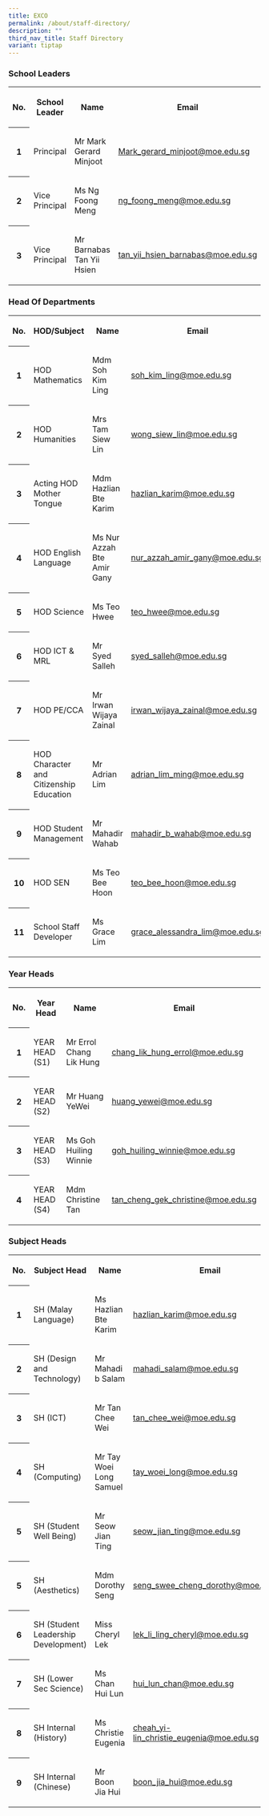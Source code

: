 ```yaml
---
title: EXCO
permalink: /about/staff-directory/
description: ""
third_nav_title: Staff Directory
variant: tiptap
---
```

<h3>School Leaders</h3>
<table style="minWidth: 100px">
<colgroup>
<col>
<col>
<col>
<col>
</colgroup>
<tbody>
<tr>
<th rowspan="1" colspan="1">
<p>No.</p>
</th>
<th rowspan="1" colspan="1">
<p>School Leader</p>
</th>
<th rowspan="1" colspan="1">
<p>Name</p>
</th>
<th rowspan="1" colspan="1">
<p>Email</p>
</th>
</tr>
<tr>
<th rowspan="1" colspan="1">
<p>1</p>
</th>
<td rowspan="1" colspan="1">
<p>Principal</p>
</td>
<td rowspan="1" colspan="1">
<p>Mr Mark Gerard Minjoot</p>
</td>
<td rowspan="1" colspan="1">
<p><a href="mailto:Mark_gerard_minjoot@moe.edu.sg" rel="noopener noreferrer nofollow" target="_blank">Mark_gerard_minjoot@moe.edu.sg</a>
</p>
</td>
</tr>
<tr>
<th rowspan="1" colspan="1">
<p>2</p>
</th>
<td rowspan="1" colspan="1">
<p>Vice Principal</p>
</td>
<td rowspan="1" colspan="1">
<p>Ms Ng Foong Meng</p>
</td>
<td rowspan="1" colspan="1">
<p><a href="mailto:ng_foong_meng@moe.edu.sg" rel="noopener noreferrer nofollow" target="_blank">ng_foong_meng@moe.edu.sg</a>
</p>
</td>
</tr>
<tr>
<th rowspan="1" colspan="1">
<p>3</p>
</th>
<td rowspan="1" colspan="1">
<p>Vice Principal</p>
</td>
<td rowspan="1" colspan="1">
<p>Mr Barnabas Tan Yii Hsien</p>
</td>
<td rowspan="1" colspan="1">
<p><a href="mailto:tan_yii_hsien_barnabas@moe.edu.sg" rel="noopener noreferrer nofollow" target="_blank">tan_yii_hsien_barnabas@moe.edu.sg</a>
</p>
</td>
</tr>
</tbody>
</table>
<h3>Head Of Departments</h3>
<table style="minWidth: 100px">
<colgroup>
<col>
<col>
<col>
<col>
</colgroup>
<tbody>
<tr>
<th rowspan="1" colspan="1">
<p>No.</p>
</th>
<th rowspan="1" colspan="1">
<p>HOD/Subject</p>
</th>
<th rowspan="1" colspan="1">
<p>Name</p>
</th>
<th rowspan="1" colspan="1">
<p>Email</p>
</th>
</tr>
<tr>
<th rowspan="1" colspan="1">
<p>1</p>
</th>
<td rowspan="1" colspan="1">
<p>HOD Mathematics</p>
</td>
<td rowspan="1" colspan="1">
<p>Mdm Soh Kim Ling</p>
</td>
<td rowspan="1" colspan="1">
<p><a href="mailto:soh_kim_ling@moe.edu.sg" rel="noopener noreferrer nofollow" target="_blank">soh_kim_ling@moe.edu.sg</a>
</p>
</td>
</tr>
<tr>
<th rowspan="1" colspan="1">
<p>2</p>
</th>
<td rowspan="1" colspan="1">
<p>HOD Humanities</p>
</td>
<td rowspan="1" colspan="1">
<p>Mrs Tam Siew Lin</p>
</td>
<td rowspan="1" colspan="1">
<p><a href="mailto:wong_siew_lin@moe.edu.sg" rel="noopener noreferrer nofollow" target="_blank">wong_siew_lin@moe.edu.sg</a>
</p>
</td>
</tr>
<tr>
<th rowspan="1" colspan="1">
<p>3</p>
</th>
<td rowspan="1" colspan="1">
<p>Acting HOD Mother Tongue</p>
</td>
<td rowspan="1" colspan="1">
<p>Mdm Hazlian Bte Karim</p>
</td>
<td rowspan="1" colspan="1">
<p><a href="mailto:hazlian_karim@moe.edu.sg" rel="noopener noreferrer nofollow" target="_blank">hazlian_karim@moe.edu.sg</a>
</p>
</td>
</tr>
<tr>
<th rowspan="1" colspan="1">
<p>4</p>
</th>
<td rowspan="1" colspan="1">
<p>HOD English Language</p>
</td>
<td rowspan="1" colspan="1">
<p>Ms Nur Azzah Bte Amir Gany</p>
</td>
<td rowspan="1" colspan="1">
<p><a href="mailto:nur_azzah_amir_gany@moe.edu.sg" rel="noopener noreferrer nofollow" target="_blank">nur_azzah_amir_gany@moe.edu.sg</a>
</p>
</td>
</tr>
<tr>
<th rowspan="1" colspan="1">
<p>5</p>
</th>
<td rowspan="1" colspan="1">
<p>HOD Science</p>
</td>
<td rowspan="1" colspan="1">
<p>Ms Teo Hwee</p>
</td>
<td rowspan="1" colspan="1">
<p><a href="mailto:teo_hwee@moe.edu.sg" rel="noopener noreferrer nofollow" target="_blank">teo_hwee@moe.edu.sg</a>
</p>
</td>
</tr>
<tr>
<th rowspan="1" colspan="1">
<p>6</p>
</th>
<td rowspan="1" colspan="1">
<p>HOD ICT &amp; MRL</p>
</td>
<td rowspan="1" colspan="1">
<p>Mr Syed Salleh</p>
</td>
<td rowspan="1" colspan="1">
<p><a href="mailto:syed_salleh@moe.edu.sg" rel="noopener noreferrer nofollow" target="_blank">syed_salleh@moe.edu.sg</a>
</p>
</td>
</tr>
<tr>
<th rowspan="1" colspan="1">
<p>7</p>
</th>
<td rowspan="1" colspan="1">
<p>HOD PE/CCA</p>
</td>
<td rowspan="1" colspan="1">
<p>Mr Irwan Wijaya Zainal</p>
</td>
<td rowspan="1" colspan="1">
<p><a href="mailto:irwan_wijaya_zainal@moe.edu.sg" rel="noopener noreferrer nofollow" target="_blank">irwan_wijaya_zainal@moe.edu.sg</a>
</p>
</td>
</tr>
<tr>
<th rowspan="1" colspan="1">
<p>8</p>
</th>
<td rowspan="1" colspan="1">
<p>HOD Character and Citizenship Education</p>
</td>
<td rowspan="1" colspan="1">
<p>Mr Adrian Lim</p>
</td>
<td rowspan="1" colspan="1">
<p><a href="mailto:adrian_lim_ming@moe.edu.sg" rel="noopener noreferrer nofollow" target="_blank">adrian_lim_ming@moe.edu.sg</a>
</p>
</td>
</tr>
<tr>
<th rowspan="1" colspan="1">
<p>9</p>
</th>
<td rowspan="1" colspan="1">
<p>HOD Student Management</p>
</td>
<td rowspan="1" colspan="1">
<p>Mr Mahadir Wahab</p>
</td>
<td rowspan="1" colspan="1">
<p><a href="mailto:mahadir_b_wahab@moe.edu.sg" rel="noopener noreferrer nofollow" target="_blank">mahadir_b_wahab@moe.edu.sg</a>
</p>
</td>
</tr>
<tr>
<th rowspan="1" colspan="1">
<p>10</p>
</th>
<td rowspan="1" colspan="1">
<p>HOD SEN</p>
</td>
<td rowspan="1" colspan="1">
<p>Ms Teo Bee Hoon</p>
</td>
<td rowspan="1" colspan="1">
<p><a href="mailto:teo_bee_hoon@moe.edu.sg" rel="noopener noreferrer nofollow" target="_blank">teo_bee_hoon@moe.edu.sg</a>
</p>
</td>
</tr>
<tr>
<th rowspan="1" colspan="1">
<p>11</p>
</th>
<td rowspan="1" colspan="1">
<p>School Staff Developer</p>
</td>
<td rowspan="1" colspan="1">
<p>Ms Grace Lim</p>
</td>
<td rowspan="1" colspan="1">
<p><a href="mailto:grace_alessandra_lim@moe.edu.sg" rel="noopener noreferrer nofollow" target="_blank">grace_alessandra_lim@moe.edu.sg</a>
</p>
</td>
</tr>
</tbody>
</table>
<h3>Year Heads</h3>
<table style="minWidth: 100px">
<colgroup>
<col>
<col>
<col>
<col>
</colgroup>
<tbody>
<tr>
<th rowspan="1" colspan="1">
<p>No.</p>
</th>
<th rowspan="1" colspan="1">
<p>Year Head</p>
</th>
<th rowspan="1" colspan="1">
<p>Name</p>
</th>
<th rowspan="1" colspan="1">
<p>Email</p>
</th>
</tr>
<tr>
<th rowspan="1" colspan="1">
<p>1</p>
</th>
<td rowspan="1" colspan="1">
<p>YEAR HEAD (S1)</p>
</td>
<td rowspan="1" colspan="1">
<p>Mr Errol Chang Lik Hung</p>
</td>
<td rowspan="1" colspan="1">
<p><a href="mailto:chang_lik_hung_errol@moe.edu.sg" rel="noopener noreferrer nofollow" target="_blank">chang_lik_hung_errol@moe.edu.sg</a>
</p>
</td>
</tr>
<tr>
<th rowspan="1" colspan="1">
<p>2</p>
</th>
<td rowspan="1" colspan="1">
<p>YEAR HEAD (S2)</p>
</td>
<td rowspan="1" colspan="1">
<p>Mr Huang YeWei</p>
</td>
<td rowspan="1" colspan="1">
<p><a href="mailto:huang_yewei@moe.edu.sg" rel="noopener noreferrer nofollow" target="_blank">huang_yewei@moe.edu.sg</a>
</p>
</td>
</tr>
<tr>
<th rowspan="1" colspan="1">
<p>3</p>
</th>
<td rowspan="1" colspan="1">
<p>YEAR HEAD (S3)</p>
</td>
<td rowspan="1" colspan="1">
<p>Ms Goh Huiling Winnie</p>
</td>
<td rowspan="1" colspan="1">
<p><a href="mailto:goh_huiling_winnie@moe.edu.sg" rel="noopener noreferrer nofollow" target="_blank">goh_huiling_winnie@moe.edu.sg</a>
</p>
</td>
</tr>
<tr>
<th rowspan="1" colspan="1">
<p>4</p>
</th>
<td rowspan="1" colspan="1">
<p>YEAR HEAD (S4)</p>
</td>
<td rowspan="1" colspan="1">
<p>Mdm Christine Tan</p>
</td>
<td rowspan="1" colspan="1">
<p><a href="mailto:tan_cheng_gek_christine@moe.edu.sg" rel="noopener noreferrer nofollow" target="_blank">tan_cheng_gek_christine@moe.edu.sg</a>
</p>
</td>
</tr>
</tbody>
</table>
<h3>Subject Heads</h3>
<table style="minWidth: 100px">
<colgroup>
<col>
<col>
<col>
<col>
</colgroup>
<tbody>
<tr>
<th rowspan="1" colspan="1">
<p>No.</p>
</th>
<th rowspan="1" colspan="1">
<p>Subject Head</p>
</th>
<th rowspan="1" colspan="1">
<p>Name</p>
</th>
<th rowspan="1" colspan="1">
<p>Email</p>
</th>
</tr>
<tr>
<th rowspan="1" colspan="1">
<p>1</p>
</th>
<td rowspan="1" colspan="1">
<p>SH (Malay Language)</p>
</td>
<td rowspan="1" colspan="1">
<p>Ms Hazlian Bte Karim</p>
</td>
<td rowspan="1" colspan="1">
<p><a href="mailto:Hazlian_karim@moe.edu.sg" rel="noopener noreferrer nofollow" target="_blank">hazlian_karim@moe.edu.sg</a>
</p>
</td>
</tr>
<tr>
<th rowspan="1" colspan="1">
<p>2</p>
</th>
<td rowspan="1" colspan="1">
<p>SH (Design and Technology)</p>
</td>
<td rowspan="1" colspan="1">
<p>Mr Mahadi b Salam</p>
</td>
<td rowspan="1" colspan="1">
<p><a href="mailto:mahadi_salam@moe.edu.sg" rel="noopener noreferrer nofollow" target="_blank">mahadi_salam@moe.edu.sg</a>
</p>
</td>
</tr>
<tr>
<th rowspan="1" colspan="1">
<p>3</p>
</th>
<td rowspan="1" colspan="1">
<p>SH (ICT)</p>
</td>
<td rowspan="1" colspan="1">
<p>Mr Tan Chee Wei</p>
</td>
<td rowspan="1" colspan="1">
<p><a href="mailto:tan_chee_wei@moe.edu.sg" rel="noopener noreferrer nofollow" target="_blank">tan_chee_wei@moe.edu.sg</a>
</p>
</td>
</tr>
<tr>
<th rowspan="1" colspan="1">
<p>4</p>
</th>
<td rowspan="1" colspan="1">
<p>SH (Computing)</p>
</td>
<td rowspan="1" colspan="1">
<p>Mr Tay Woei Long Samuel</p>
</td>
<td rowspan="1" colspan="1">
<p><a href="mailto:tay_woei_long@moe.edu.sg" rel="noopener noreferrer nofollow" target="_blank">tay_woei_long@moe.edu.sg</a>
</p>
</td>
</tr>
<tr>
<th rowspan="1" colspan="1">
<p>5</p>
</th>
<td rowspan="1" colspan="1">
<p>SH (Student Well Being)</p>
</td>
<td rowspan="1" colspan="1">
<p>Mr Seow Jian Ting</p>
</td>
<td rowspan="1" colspan="1">
<p><a href="mailto:seow_jian_ting@moe.edu.sg" rel="noopener noreferrer nofollow" target="_blank">seow_jian_ting@moe.edu.sg</a>
</p>
</td>
</tr>
<tr>
<th rowspan="1" colspan="1">
<p>5</p>
</th>
<td rowspan="1" colspan="1">
<p>SH (Aesthetics)</p>
</td>
<td rowspan="1" colspan="1">
<p>Mdm Dorothy Seng</p>
</td>
<td rowspan="1" colspan="1">
<p><a href="mailto:seng_swee_cheng_dorothy@moe.edu.sg" rel="noopener noreferrer nofollow" target="_blank">seng_swee_cheng_dorothy@moe.edu.sg</a>
</p>
</td>
</tr>
<tr>
<th rowspan="1" colspan="1">
<p>6</p>
</th>
<td rowspan="1" colspan="1">
<p>SH (Student Leadership Development)</p>
</td>
<td rowspan="1" colspan="1">
<p>Miss Cheryl Lek</p>
</td>
<td rowspan="1" colspan="1">
<p><a href="mailto:lek_li_ling_cheryl@moe.edu.sg" rel="noopener noreferrer nofollow" target="_blank">lek_li_ling_cheryl@moe.edu.sg</a>
</p>
</td>
</tr>
<tr>
<th rowspan="1" colspan="1">
<p>7</p>
</th>
<td rowspan="1" colspan="1">
<p>SH (Lower Sec Science)</p>
</td>
<td rowspan="1" colspan="1">
<p>Ms Chan Hui Lun</p>
</td>
<td rowspan="1" colspan="1">
<p><a href="mailto:hui_lun_chan@moe.edu.sg" rel="noopener noreferrer nofollow" target="_blank">hui_lun_chan@moe.edu.sg</a>
</p>
</td>
</tr>
<tr>
<th rowspan="1" colspan="1">
<p>8</p>
</th>
<td rowspan="1" colspan="1">
<p>SH Internal (History)</p>
</td>
<td rowspan="1" colspan="1">
<p>Ms Christie Eugenia</p>
</td>
<td rowspan="1" colspan="1">
<p><a href="mailto:cheah_yi-lin_christie_eugenia@moe.edu.sg" rel="noopener noreferrer nofollow" target="_blank">cheah_yi-lin_christie_eugenia@moe.edu.sg</a>
</p>
</td>
</tr>
<tr>
<th rowspan="1" colspan="1">
<p>9</p>
</th>
<td rowspan="1" colspan="1">
<p>SH Internal (Chinese)</p>
</td>
<td rowspan="1" colspan="1">
<p>Mr Boon Jia Hui</p>
</td>
<td rowspan="1" colspan="1">
<p><a href="mailto:boon_jia_hui@moe.edu.sg" rel="noopener noreferrer nofollow" target="_blank">boon_jia_hui@moe.edu.sg</a>
</p>
</td>
</tr>
</tbody>
</table>
<p></p>